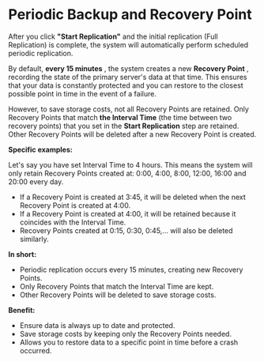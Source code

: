 # Periodic Backup and Recovery Point

After you click **"Start Replication"** and the initial replication (Full Replication) is complete, the system will automatically perform scheduled periodic replication.

By default, **every 15 minutes** , the system creates a new **Recovery Point** , recording the state of the primary server's data at that time. This ensures that your data is constantly protected and you can restore to the closest possible point in time in the event of a failure.

However, to save storage costs, not all Recovery Points are retained. Only Recovery Points that match **the Interval Time** (the time between two recovery points) that you set in the **Start Replication** step are retained. Other Recovery Points will be deleted after a new Recovery Point is created.

**Specific examples:**

Let's say you have set Interval Time to 4 hours. This means the system will only retain Recovery Points created at: 0:00, 4:00, 8:00, 12:00, 16:00 and 20:00 every day.

* If a Recovery Point is created at 3:45, it will be deleted when the next Recovery Point is created at 4:00.
* If a Recovery Point is created at 4:00, it will be retained because it coincides with the Interval Time.
* Recovery Points created at 0:15, 0:30, 0:45,... will also be deleted similarly.

**In short:**

* Periodic replication occurs every 15 minutes, creating new Recovery Points.
* Only Recovery Points that match the Interval Time are kept.
* Other Recovery Points will be deleted to save storage costs.

**Benefit:**

* Ensure data is always up to date and protected.
* Save storage costs by keeping only the Recovery Points needed.
* Allows you to restore data to a specific point in time before a crash occurred.
